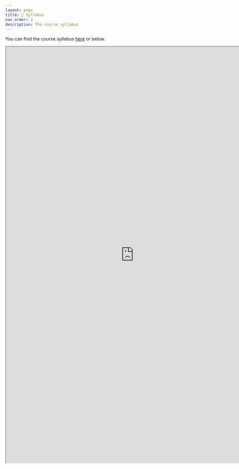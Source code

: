 ```yaml
---
layout: page
title: 📖 Syllabus
nav_order: 2
description: The course syllabus
---
```

You can find the course syllabus [here](https://docs.google.com/document/d/1SdpRRqtwHRpUCxthoSMRfS8kZEPTlqgsQaZ8pjTMwKE/edit?usp=sharing) or below.

<iframe src="https://docs.google.com/document/d/e/2PACX-1vQQxlZjEPXYWN6JJ4iWir0ruacM5FslasEzU2k4Ym66EQu130ypqcQ86KMqSIfyKm9WnOv4VHHxkzOE/pub?embedded=true" width="800" height="1300" allow="autoplay"></iframe>
